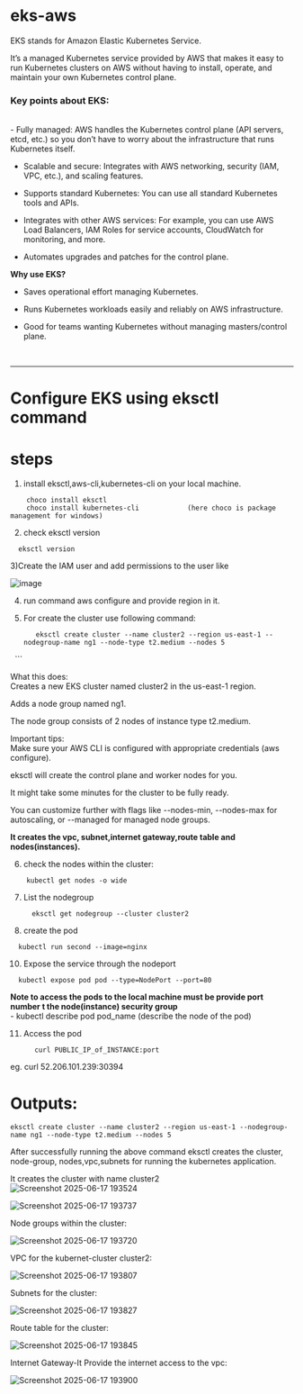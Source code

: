 # eks-aws


EKS stands for Amazon Elastic Kubernetes Service. <br/>

It’s a managed Kubernetes service provided by AWS that makes it easy to run Kubernetes clusters on AWS without having to install, operate, and maintain your own Kubernetes control plane.  <br/>

<h3> Key points about EKS:</h3>  <br/>
 - Fully managed: AWS handles the Kubernetes control plane (API servers, etcd, etc.) so you don’t have to worry about the infrastructure that runs Kubernetes itself.  <br/>

 - Scalable and secure: Integrates with AWS networking, security (IAM, VPC, etc.), and scaling features.  <br/>

 - Supports standard Kubernetes: You can use all standard Kubernetes tools and APIs.  <br/>

 - Integrates with other AWS services: For example, you can use AWS Load Balancers, IAM Roles for service accounts, CloudWatch for monitoring, and more.  <br/>

 - Automates upgrades and patches for the control plane.  <br/>

**Why use EKS?**  <br/>
  - Saves operational effort managing Kubernetes.  <br/>

  - Runs Kubernetes workloads easily and reliably on AWS infrastructure.  <br/>

  - Good for teams wanting Kubernetes without managing masters/control plane. 
<br/>

------------------------------------------------------------------------------------------------------------------------------------------------------------------------------------

# Configure EKS using eksctl command

  # steps 
  
  1) install eksctl,aws-cli,kubernetes-cli on your local machine.
  ```
      choco install eksctl
      choco install kubernetes-cli            (here choco is package management for windows) 
  ```

  2) check eksctl version
 
  ```
    eksctl version
  ```


3)Create the IAM user and add permissions  to the user like <br/>

![image](https://github.com/user-attachments/assets/46d3fb57-6be2-4e9a-a946-f46d60de7de7)


4) run command aws configure and provide region in it. <br/>

5) For create the cluster use following command: <br/>
   
   ```
      eksctl create cluster --name cluster2 --region us-east-1 --nodegroup-name ng1 --node-type t2.medium --nodes 5
 
    ```

What this does: <br/>
Creates a new EKS cluster named cluster2 in the us-east-1 region. <br/>

Adds a node group named ng1. <br/>

The node group consists of 2 nodes of instance type t2.medium. <br/>


Important tips: <br/>
Make sure your AWS CLI is configured with appropriate credentials (aws configure). <br/>

eksctl will create the control plane and worker nodes for you. <br/>

It might take some minutes for the cluster to be fully ready. <br/>

You can customize further with flags like --nodes-min, --nodes-max for autoscaling, or --managed for managed node groups. <br/>

**It creates the vpc, subnet,internet gateway,route table and nodes(instances).** 

6)  check the nodes within the cluster:

  ```
      kubectl get nodes -o wide 
  ```

7) List the nodegroup

   ```
     eksctl get nodegroup --cluster cluster2
   ```

9) create the pod
  ```
    kubectl run second --image=nginx

  ```

10) Expose the service through the nodeport

  ```
    kubectl expose pod pod --type=NodePort --port=80  
  ```
**Note to access the pods to the local machine must be provide port number t the node(instance) security group** <br/>
       - kubectl describe pod pod_name (describe the node of the pod) <br/>

11) Access the pod

```
      curl PUBLIC_IP_of_INSTANCE:port
```

  eg. curl 52.206.101.239:30394 <br/>



  # Outputs:

```
eksctl create cluster --name cluster2 --region us-east-1 --nodegroup-name ng1 --node-type t2.medium --nodes 5
```

After successfully running the above command eksctl creates the cluster, node-group, nodes,vpc,subnets for running the kubernetes application. <br/>

It creates the cluster with name cluster2   <br/>
![Screenshot 2025-06-17 193524](https://github.com/user-attachments/assets/6fc8ffa6-7b17-4ee1-81ce-631c82c5fb12)  <br/>

![Screenshot 2025-06-17 193737](https://github.com/user-attachments/assets/a94ca637-4fca-4e0f-86d7-727e53d7fb1a)

Node groups within the cluster:  <br/>

![Screenshot 2025-06-17 193720](https://github.com/user-attachments/assets/29542aa1-071f-4164-98fb-36982f8f820d)

VPC for the kubernet-cluster cluster2:  <br/>

![Screenshot 2025-06-17 193807](https://github.com/user-attachments/assets/a2a3dc11-3463-4246-9771-f774e9c45c84)  <br/>


Subnets for the cluster:  <br/>

![Screenshot 2025-06-17 193827](https://github.com/user-attachments/assets/304ec926-22ed-4a0a-b7cd-6fafb95a6dd5)  <br/>

Route table for the cluster:  <br/>

![Screenshot 2025-06-17 193845](https://github.com/user-attachments/assets/f08752c1-f73e-446d-88d9-fc281550d3b1)  <br/>

Internet Gateway-It Provide the internet access to the vpc:  <br/>

![Screenshot 2025-06-17 193900](https://github.com/user-attachments/assets/04f716b1-d184-439f-a394-fae5aea19317)  <br/>





